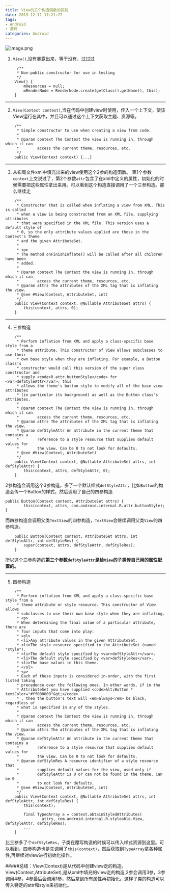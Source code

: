 ```yaml
---
title: View的五个构造函数的区别
date: 2019-12-11 17:21:27
tags: 
- Android
- 源码
categories: Android
---
```


![image.png](https://upload-images.jianshu.io/upload_images/2524531-af7b822ab4edd6c9.png?imageMogr2/auto-orient/strip%7CimageView2/2/w/1240)

1. `View()`,没有暴露出来，等于没有，过过过
```
     /**
     * Non-public constructor for use in testing
     */
    View() {
        mResources = null;
        mRenderNode = RenderNode.create(getClass().getName(), this);
    }
```
-----------------
2. `View(Context context)`,当在代码中创建view时使用，传入一个上下文，使该View运行在其中，并且可以通过这个上下文获取主题、资源等。
```
    /**
     * Simple constructor to use when creating a view from code.
     *
     * @param context The Context the view is running in, through which it can
     *        access the current theme, resources, etc.
     */
    public View(Context context) {...}
```
-----
3. 从布局文件xml中填充出来的view使用这个2参的构造函数。
第1个参数`context`上文说过了，第2个参数`attr`包含了在xml中定义的属性，初始化的时候需要把这些属性拿出来用。可以看到这个构造直接调用了一个三参构造。那么继续走
```
    /**
     * Constructor that is called when inflating a view from XML. This is called
     * when a view is being constructed from an XML file, supplying attributes
     * that were specified in the XML file. This version uses a default style of
     * 0, so the only attribute values applied are those in the Context's Theme
     * and the given AttributeSet.
     *
     * <p>
     * The method onFinishInflate() will be called after all children have been
     * added.
     *
     * @param context The Context the view is running in, through which it can
     *        access the current theme, resources, etc.
     * @param attrs The attributes of the XML tag that is inflating the view.
     * @see #View(Context, AttributeSet, int)
     */
    public View(Context context, @Nullable AttributeSet attrs) {
        this(context, attrs, 0);
    }
```
---
4. 三参构造
```
    /**
     * Perform inflation from XML and apply a class-specific base style from a
     * theme attribute. This constructor of View allows subclasses to use their
     * own base style when they are inflating. For example, a Button class's
     * constructor would call this version of the super class constructor and
     * supply <code>R.attr.buttonStyle</code> for <var>defStyleAttr</var>; this
     * allows the theme's button style to modify all of the base view attributes
     * (in particular its background) as well as the Button class's attributes.
     *
     * @param context The Context the view is running in, through which it can
     *        access the current theme, resources, etc.
     * @param attrs The attributes of the XML tag that is inflating the view.
     * @param defStyleAttr An attribute in the current theme that contains a
     *        reference to a style resource that supplies default values for
     *        the view. Can be 0 to not look for defaults.
     * @see #View(Context, AttributeSet)
     */
    public View(Context context, @Nullable AttributeSet attrs, int defStyleAttr) {
        this(context, attrs, defStyleAttr, 0);
    }
```
 2参构造会调用这个3参构造，多了一个默认样式`defStyleAttr`，比如`Button`的构造会传一个Button的样式，然后调用了自己的四参构造
```
public Button(Context context, AttributeSet attrs) {
        this(context, attrs, com.android.internal.R.attr.buttonStyle);
}
```
而四参构造会调用父类`TextView`的四参构造，`TextView`会继续调用父类`View`的四参构造。
```
    public Button(Context context, AttributeSet attrs, int defStyleAttr, int defStyleRes) {
        super(context, attrs, defStyleAttr, defStyleRes);
    }
```
所以这个三参构造的**第三个参数`defStyleAttr`是给`View`的子类传自己用的属性配置的。**

---
5. 四参构造
```
    /**
     * Perform inflation from XML and apply a class-specific base style from a
     * theme attribute or style resource. This constructor of View allows
     * subclasses to use their own base style when they are inflating.
     * <p>
     * When determining the final value of a particular attribute, there are
     * four inputs that come into play:
     * <ol>
     * <li>Any attribute values in the given AttributeSet.
     * <li>The style resource specified in the AttributeSet (named "style").
     * <li>The default style specified by <var>defStyleAttr</var>.
     * <li>The default style specified by <var>defStyleRes</var>.
     * <li>The base values in this theme.
     * </ol>
     * <p>
     * Each of these inputs is considered in-order, with the first listed taking
     * precedence over the following ones. In other words, if in the
     * AttributeSet you have supplied <code>&lt;Button * textColor="#ff000000"&gt;</code>
     * , then the button's text will <em>always</em> be black, regardless of
     * what is specified in any of the styles.
     *
     * @param context The Context the view is running in, through which it can
     *        access the current theme, resources, etc.
     * @param attrs The attributes of the XML tag that is inflating the view.
     * @param defStyleAttr An attribute in the current theme that contains a
     *        reference to a style resource that supplies default values for
     *        the view. Can be 0 to not look for defaults.
     * @param defStyleRes A resource identifier of a style resource that
     *        supplies default values for the view, used only if
     *        defStyleAttr is 0 or can not be found in the theme. Can be 0
     *        to not look for defaults.
     * @see #View(Context, AttributeSet, int)
     */
    public View(Context context, @Nullable AttributeSet attrs, int defStyleAttr, int defStyleRes) {
        this(context);

        final TypedArray a = context.obtainStyledAttributes(
                attrs, com.android.internal.R.styleable.View, defStyleAttr, defStyleRes);
        ...
    }

```
比三参多了个`defStyleRes`，子类在覆写构造的时候可以传入样式资源到这里。可以看到，四参构造也是先调用了`this(context)`，然后获取到`TypeArray`拿各种属性,再继续对view进行初始化操作。

#####总结：View(Context)是从代码中创建view走的构造。 View(Context,AttributeSet),是从xml中填充的view走的构造,2参会调用3参，3参调用4参，4参最后会调用1参，然后拿到所有属性再初始化。这样子类的构造可以传入特定的attr和style来初始化。



